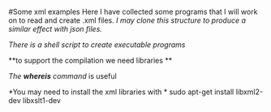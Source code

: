 #Some xml examples
Here I have collected some programs that I will work on to read and create .xml files.
*I may clone this structure to produce a similar effect with json files.*

_There is a shell script to create executable programs_

**to support the compilation we need libraries   **

_The **whereis** command_ is useful 

\*You may need to install the xml libraries with \*
sudo apt-get install libxml2-dev libxslt1-dev


